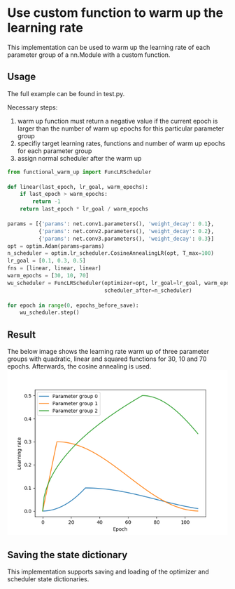 # Use custom function to warm up the learning rate

This implementation can be used to warm up the learning rate of each parameter group of a nn.Module with a custom function.

## Usage

The full example can be found in test.py.

Necessary steps:
1) warm up function must return a negative value if the current epoch is larger than the number of warm up epochs for this particular parameter group
2) specifiy target learning rates, functions and number of warm up epochs for each parameter group
3) assign normal scheduler after the warm up

```python
from functional_warm_up import FuncLRScheduler

def linear(last_epoch, lr_goal, warm_epochs):
    if last_epoch > warm_epochs:
        return -1
    return last_epoch * lr_goal / warm_epochs

params = [{'params': net.conv1.parameters(), 'weight_decay': 0.1},
          {'params': net.conv2.parameters(), 'weight_decay': 0.2},
          {'params': net.conv3.parameters(), 'weight_decay': 0.3}]
opt = optim.Adam(params=params)
n_scheduler = optim.lr_scheduler.CosineAnnealingLR(opt, T_max=100)
lr_goal = [0.1, 0.3, 0.5]
fns = [linear, linear, linear]
warm_epochs = [30, 10, 70]
wu_scheduler = FuncLRScheduler(optimizer=opt, lr_goal=lr_goal, warm_epochs=warm_epochs, fns=fns,
                               scheduler_after=n_scheduler)
                               
for epoch in range(0, epochs_before_save):
    wu_scheduler.step()
```

## Result
The below image shows the learning rate warm up of three parameter groups with quadratic, linear and squared functions for 30, 10 and 70 epochs. Afterwards, the cosine annealing is used.
![Learning rate vs. epoch](Figure_1.png?raw=true "Three different warm-up scenarios")

## Saving the state dictionary

This implementation supports saving and loading of the optimizer and scheduler state dictionaries.
